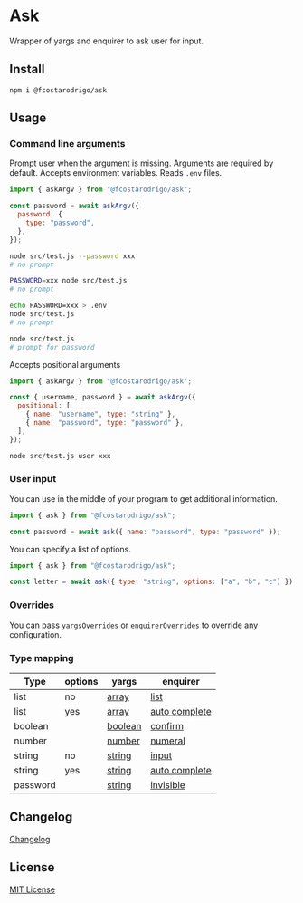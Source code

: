 # Ask

Wrapper of yargs and enquirer to ask user for input.

## Install

```
npm i @fcostarodrigo/ask
```

## Usage

### Command line arguments

Prompt user when the argument is missing.
Arguments are required by default.
Accepts environment variables.
Reads `.env` files.

```js
import { askArgv } from "@fcostarodrigo/ask";

const password = await askArgv({
  password: {
    type: "password",
  },
});
```

```bash
node src/test.js --password xxx
# no prompt
```

```bash
PASSWORD=xxx node src/test.js
# no prompt
```

```bash
echo PASSWORD=xxx > .env
node src/test.js
# no prompt
```

```bash
node src/test.js
# prompt for password
```

Accepts positional arguments

```js
import { askArgv } from "@fcostarodrigo/ask";

const { username, password } = await askArgv({
  positional: [
    { name: "username", type: "string" },
    { name: "password", type: "password" },
  ],
});
```

```bash
node src/test.js user xxx
```

### User input

You can use in the middle of your program to get additional information.

```js
import { ask } from "@fcostarodrigo/ask";

const password = await ask({ name: "password", type: "password" });
```

You can specify a list of options.

```js
import { ask } from "@fcostarodrigo/ask";

const letter = await ask({ type: "string", options: ["a", "b", "c"] });
```

### Overrides

You can pass `yargsOverrides` or `enquirerOverrides` to override any configuration.

### Type mapping

| Type     | options | yargs                                         | enquirer                                                                    |
| -------- | ------- | --------------------------------------------- | --------------------------------------------------------------------------- |
| list     | no      | [array](https://yargs.js.org/docs/#array)     | [list](https://www.npmjs.com/package/enquirer#list-prompt)                  |
| list     | yes     | [array](https://yargs.js.org/docs/#array)     | [auto complete](https://www.npmjs.com/package/enquirer#autocomplete-prompt) |
| boolean  |         | [boolean](https://yargs.js.org/docs/#boolean) | [confirm](https://www.npmjs.com/package/enquirer#confirm-prompt)            |
| number   |         | [number](https://yargs.js.org/docs/#number)   | [numeral](https://www.npmjs.com/package/enquirer#numeral-prompt)            |
| string   | no      | [string](https://yargs.js.org/docs/#string)   | [input](https://www.npmjs.com/package/enquirer#input-prompt)                |
| string   | yes     | [string](https://yargs.js.org/docs/#string)   | [auto complete](https://www.npmjs.com/package/enquirer#autocomplete-prompt) |
| password |         | [string](https://yargs.js.org/docs/#string)   | [invisible](https://www.npmjs.com/package/enquirer#invisible-prompt)        |

## Changelog

[Changelog](CHANGELOG.MD)

## License

[MIT License](http://www.opensource.org/licenses/mit-license.php)
